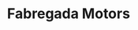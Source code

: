 ---
title: "Fabregada Motors"
url: /lhospitalet-de-llobregat/fabregada-motors/
shop: reparación de automóviles
---